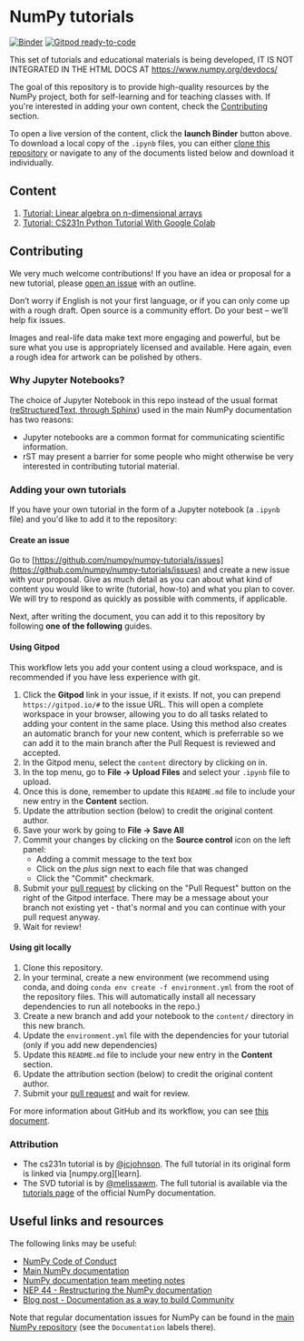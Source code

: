 # NumPy tutorials

[![Binder](http://mybinder.org/badge_logo.svg)](http://mybinder.org/v2/gh/numpy/numpy-tutorials/master?urlpath=lab/tree/content)
[![Gitpod ready-to-code](https://img.shields.io/badge/Gitpod-ready--to--code-blue?logo=gitpod)](https://gitpod.io/#https://github.com/numpy/numpy-tutorials)

This set of tutorials and educational materials is being developed,
IT IS NOT INTEGRATED IN THE HTML DOCS AT https://www.numpy.org/devdocs/

The goal of this repository is to provide high-quality resources by the
NumPy project, both for self-learning and for teaching classes with. If you're
interested in adding your own content, check the [Contributing](#contributing)
section.

To open a live version of the content, click the **launch Binder** button above.
To download a local copy of the `.ipynb` files, you can either
[clone this repository](https://docs.github.com/en/github/creating-cloning-and-archiving-repositories/cloning-a-repository)
or navigate to any of the documents listed below and download it individually.

## Content

1. [Tutorial: Linear algebra on n-dimensional arrays](content/tutorial-svd.ipynb)
2. [Tutorial: CS231n Python Tutorial With Google Colab](content/cs231_tutorial.ipynb)

## Contributing

We very much welcome contributions! If you have an idea or proposal for a new
tutorial, please [open an issue](https://github.com/numpy/numpy-tutorials/issues)
with an outline. 

Don’t worry if English is not your first language, or if you can only come up
with a rough draft. Open source is a community effort. Do your best – we’ll help
fix issues.

Images and real-life data make text more engaging and powerful, but be sure what
you use is appropriately licensed and available. Here again, even a rough idea
for artwork can be polished by others.

### Why Jupyter Notebooks?

The choice of Jupyter Notebook in this repo instead of the usual format 
([reStructuredText, through Sphinx](https://www.sphinx-doc.org/en/master/usage/restructuredtext/index.html))
used in the main NumPy documentation has two reasons:

 * Jupyter notebooks are a common format for communicating scientific
   information.
 * rST may present a barrier for some people who might otherwise be very
   interested in contributing tutorial material.

### Adding your own tutorials

If you have your own tutorial in the form of a Jupyter notebook (a `.ipynb`
file) and you'd like to add it to the repository:

#### Create an issue

Go to [https://github.com/numpy/numpy-tutorials/issues](https://github.com/numpy/numpy-tutorials/issues) and create a new issue with your proposal. Give as much detail as you can about what kind of content you would like to write (tutorial, how-to) and what you plan to cover. We will try to respond as quickly as possible with comments, if applicable.

Next, after writing the document, you can add it to this repository by following **one of the following** guides.

#### Using Gitpod

This workflow lets you add your content using a cloud workspace, and is recommended if you have less experience with git.

1. Click the **Gitpod** link in your issue, if it exists. If not, you can prepend `https://gitpod.io/#` to the issue URL. This will open a complete workspace in your browser, allowing you to do all tasks related to adding your content in the same place. Using this method also creates an automatic branch for your new content, which is preferrable so we can add it to the main branch after the Pull Request is reviewed and accepted.
2. In the Gitpod menu, select the `content` directory by clicking on in. 
3. In the top menu, go to **File -> Upload Files** and select your `.ipynb` file to upload.
4. Once this is done, remember to update this `README.md` file to include your new entry in the **Content** section.
5. Update the attribution section (below) to credit the original content author.
6. Save your work by going to **File -> Save All**
7. Commit your changes by clicking on the **Source control** icon on the left panel:
    - Adding a commit message to the text box
    - Click on the *plus* sign next to each file that was changed
    - Click the "Commit" checkmark.
8. Submit your [pull request](https://docs.github.com/en/github/collaborating-with-issues-and-pull-requests/about-pull-requests) by clicking on the "Pull Request" button on the right of the Gitpod interface. There may be a message about your branch not existing yet - that's normal and you can continue with your pull request anyway.
9. Wait for review!

#### Using git locally
1. Clone this repository.
2. In your terminal, create a new environment (we recommend using conda, and doing `conda env create -f environment.yml` from the root of the repository files. This will automatically install all necessary dependencies to run all notebooks in the repo.)
3. Create a new branch and add your notebook to the `content/` directory in this new branch.
4. Update the `environment.yml` file with the dependencies for your tutorial
(only if you add new dependencies)
5. Update this `README.md` file to include your new entry in the **Content** section.
6. Update the attribution section (below) to credit the original content
author.
7. Submit your [pull request](https://docs.github.com/en/github/collaborating-with-issues-and-pull-requests/about-pull-requests) and wait for review.

For more information about GitHub and its workflow, you can see
[this document](https://docs.github.com/en/github/collaborating-with-issues-and-pull-requests).

### Attribution

 - The cs231n tutorial is by [@jcjohnson][jj]. The full tutorial in 
   its original form is linked via [numpy.org][learn].
 - The SVD tutorial is by [@melissawm][mwm]. The full tutorial is available
   via the [tutorials page][np_tutorials] of the official NumPy documentation.

[jj]: https://github.com/jcjohnson
[mwm]: https://github.com/melissawm
[np_tutorials]: https://numpy.org/devdocs/user/tutorials_index.html

## Useful links and resources

The following links may be useful:

- [NumPy Code of Conduct](https://numpy.org/doc/stable/dev/conduct/code_of_conduct.html)
- [Main NumPy documentation](https://numpy.org/doc/stable/)
- [NumPy documentation team meeting notes](https://hackmd.io/oB_boakvRqKR-_2jRV-Qjg?both)
- [NEP 44 - Restructuring the NumPy documentation](https://numpy.org/neps/nep-0044-restructuring-numpy-docs.html)
- [Blog post - Documentation as a way to build Community](https://labs.quansight.org/blog/2020/03/documentation-as-a-way-to-build-community/)

Note that regular documentation issues for NumPy can be found in the [main NumPy
repository](https://github.com/numpy/numpy/issues) (see the `Documentation`
labels there). 
